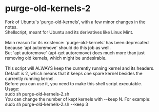 # purge-old-kernels-2
Fork of Ubuntu's 'purge-old-kernels', with a few minor changes in the notes.<br>
Shellscript, meant for Ubuntu and its derivatives like Linux Mint.<br>
<br>
Main reason for its existence: 'purge-old-kernels' has been deprecated because 'apt autoremove' should do this job as well.<br>
But 'apt autoremove' (apt-get autoremove) does much more than just removing old kernels, which might be undesirable.<br>
<br>
This script will ALWAYS keep the currently running kernel and its headers.<br>
Default is 2, which means that it keeps one spare kernel besides the currently running kernel.<br>
Before you can use it, you need to make this shell script executable.<br>
Usage:<br>
sudo sh purge-old-kernels-2.sh<br>
You can change the number of kept kernels with --keep N. For example: sudo sh purge-old-kernels-2.sh --keep 3<br>
